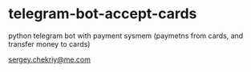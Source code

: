 # telegram-bot-accept-cards
python telegram bot with payment sysmem (paymetns from cards, and transfer money to cards)

sergey.chekriy@me.com

